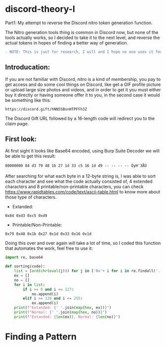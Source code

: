 # discord-theory-I
Part1: My attempt to reverse the Discord nitro token generation function.

The Nitro generation tools thing is common in Discord now, but none of the tools actually works, so I decided to take it to the next level, and reverse the actual tokens in hopes of finding a better way of generation.

```diff
- NOTE: This is just for research, I will and I hope no one uses it for bad purposes.
```

## Introducation:
If you are not familiar with Discord, nitro is a kind of membership, you pay to get access and do some cool things on Discord, like get a GIF profile picture or upload large size photos and videos, and in order to get it you must either buy it directly or having someone offer it to you, in the second case it would be something like this:
```
https://discord.gift/hNN5SBsnHTPFFh3Z
```
The Discord Gift URL followed by a 16-length code will redirect you to the claim page.

## First look:
At first sight it looks like Base64 encoded, using Burp Suite Decoder we will be able to get this result:
```
00000000 84 d3 79 48 1b 27 1d 33 c5 16 1d d9 -- -- -- -- ÓyH'3ÅÙ
```
After searching for what each byte in a 12-byte string is, I was able to sort each character and see what the code actually consisted of, 4 extended characters and 8 printable/non-printable characters, you can check https://www.rapidtables.com/code/text/ascii-table.html to know more about those type of characters.
- Extanded:
```
0x84 0xd3 0xc5 0xd9
```
- Printable/Non-Printable:
```
0x79 0x48 0x1b 0x27 0x1d 0x33 0x16 0x1d
```
Doing this over and over again will take a lot of time, so I coded this function that automates the work, feel free to use it:

```py
import re, base64

def sorting(code):
    list = [ord(chr(eval(j))) for j in ['0x'+ i for i in re.findall('..', base64.b64decode(code).hex())]]
    ex = []
    no = []
    for i in list:
        if i >= 0 and i <= 127:
            no.append(i)
        elif i >= 128 and i <= 255:
            ex.append(i)
    print(f"Extanded: {' '.join(map(hex, ex))}")
    print(f"Normal: {' '.join(map(hex, no))}")
    print(f"Extanded: {len(ex)}, Normal: {len(no)}")
```

# Finding a Pattern 
